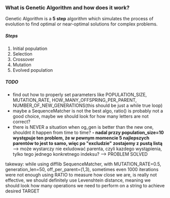 ### What is Genetic Algorithm and how does it work?

Genetic Algorithm is a **5 step** algorithm which simulates the process of evolution to find optimal or near-optimal solutions for complex problems.

##### Steps
1. Initial population
2. Selection
3. Crossover
4. Mutation
5. Evolved population




##### TODO
- find out how to properly set parameters like POPULATION_SIZE, MUTATION_RATE, HOW_MANY_OFFSPRING_PER_PARENT, NUMBER_OF_NEW_GENERATIONS(this should be just a while true loop)
- maybe a SequenceMatcher is not the best algo, ratio() is probably not a good choice, maybe we should look for how many letters are not correct?
- there is NEVER a situation when og_gen is better than the new one, shouldnt it happen from time to time?
**- nadal przzy population_size=10 występuje ten problem, że w pewnym momencie 5 najlepszych parentów to jest to samo, więc po "excludzie" zostajemy z pustą listą** --> może wystarczy nie exludować parenta, czyli kazdego wystąpienia, tylko tego jednego konkretnego indeksu?  --> PROBLEM SOLVED




takeway:
while using difflib SequenceMatcher, with MUTATION_RATE=0.5, generation_len=50, off_per_parent=(1,3), sometimes even
1000 iterations were not enough
using RATIO to measure how close we are, is really not effective, we should definitely use Levenshtein distance, meaning we should look how many operations we need to perform on a string to achieve desired TARGET